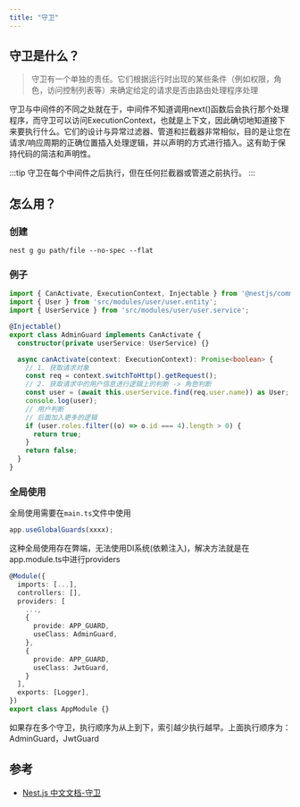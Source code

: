 ```yaml
---
title: "守卫"
---
```


## 守卫是什么？

> 守卫有一个单独的责任。它们根据运行时出现的某些条件（例如权限，角色，访问控制列表等）来确定给定的请求是否由路由处理程序处理

守卫与中间件的不同之处就在于，中间件不知道调用<span class="e-1">next()</span>函数后会执行那个处理程序，而守卫可以访问<span class="e-1">ExecutionContext</span>，也就是上下文，因此确切地知道接下来要执行什么。它们的设计与异常过滤器、管道和拦截器非常相似，目的是让您在请求/响应周期的正确位置插入处理逻辑，并以声明的方式进行插入。这有助于保持代码的简洁和声明性。

:::tip
守卫在每个中间件之后执行，但在任何拦截器或管道之前执行。
:::

## 怎么用？

### 创建

```shell
nest g gu path/file --no-spec --flat
```

### 例子

```ts
import { CanActivate, ExecutionContext, Injectable } from '@nestjs/common';
import { User } from 'src/modules/user/user.entity';
import { UserService } from 'src/modules/user/user.service';

@Injectable()
export class AdminGuard implements CanActivate {
  constructor(private userService: UserService) {}

  async canActivate(context: ExecutionContext): Promise<boolean> {
    // 1. 获取请求对象
    const req = context.switchToHttp().getRequest();
    // 2. 获取请求中的用户信息进行逻辑上的判断 -> 角色判断
    const user = (await this.userService.find(req.user.name)) as User;
    console.log(user);
    // 用户判断
    // 后面加入更多的逻辑
    if (user.roles.filter((o) => o.id === 4).length > 0) {
      return true;
    }
    return false;
  }
}

```

### 全局使用

全局使用需要在`main.ts`文件中使用

```ts
app.useGlobalGuards(xxxx);
```

这种全局使用存在弊端，无法使用<span class="e-1">DI系统(依赖注入)</span>，解决方法就是在<span class="e-1">app.module.ts</span>中进行<span class="e-1">providers</span>

```ts
@Module({
  imports: [...],
  controllers: [],
  providers: [
    ...,
    {
      provide: APP_GUARD,
      useClass: AdminGuard,
    },
    {
      provide: APP_GUARD,
      useClass: JwtGuard,
    }
  ],
  exports: [Logger],
})
export class AppModule {}
```
如果存在多个守卫，执行顺序为从上到下，索引越少执行越早。上面执行顺序为：<span class="e-1">AdminGuard</span>，<span class="e-1">JwtGuard</span>

## 参考

- [Nest.js 中文文档-守卫](https://docs.nestjs.cn/9/guards)